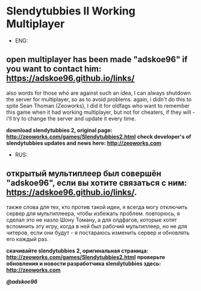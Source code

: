 # Slendytubbies II Working Multiplayer

- ENG:

## open multiplayer has been made "adskoe96" if you want to contact him: https://adskoe96.github.io/links/

also words for those who are against such an idea, I can always shutdown the server for multiplayer, so as to avoid problems.
again, i didn't do this to spite Sean Thoman (Zeoworks), I did it for oldfags who want to remember this game when it had working multiplayer, but not for cheaters, if they will - i'll try to change the server and update it every time.

**download slendytubbies 2, original page: http://zeoworks.com/games/Slendytubbies2.html**
**check developer's of slendytubbies updates and news here: http://zeoworks.com**

- RUS:

## открытый мультиплеер был совершён "adskoe96", если вы хотите связаться с ним: https://adskoe96.github.io/links/.

также слова для тех, кто против такой идеи, я всегда могу отключить сервер для мультиплеера, чтобы избежать проблем.
повторюсь, я сделал это не назло Шону Томану, а для олдфагов, которые хотят вспомнить эту игру, когда в ней был рабочий мультиплеер, но не для читеров, если они будут - я постараюсь изменить сервер и обновлять его каждый раз.

**скачивайте slendytubbies 2, оригинальная страница: http://zeoworks.com/games/Slendytubbies2.html**
**проверьте обновления и новости разработчика slendytubbies здесь: http://zeoworks.com**

***@adskoe96***
